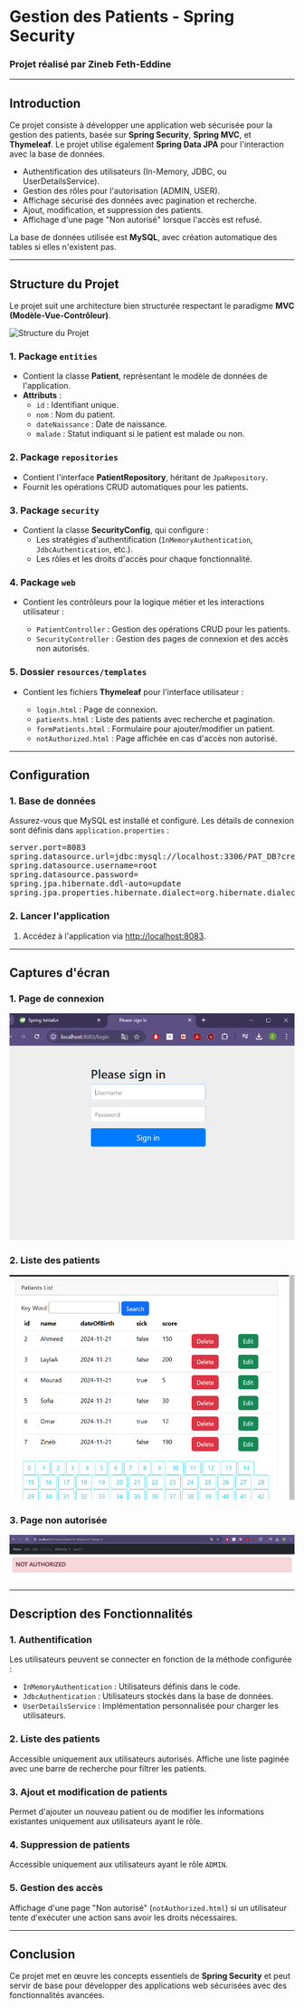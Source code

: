 <h1>Gestion des Patients - Spring Security</h1>

<h3>Projet réalisé par Zineb Feth-Eddine</h3>

---

<h2>Introduction</h2>
<p>
Ce projet consiste à développer une application web sécurisée pour la gestion des patients, basée sur <strong>Spring Security</strong>, <strong>Spring MVC</strong>, et <strong>Thymeleaf</strong>. Le projet utilise également <strong>Spring Data JPA</strong> pour l'interaction avec la base de données.
</p>
<ul>
    <li>Authentification des utilisateurs (In-Memory, JDBC, ou UserDetailsService).</li>
    <li>Gestion des rôles pour l'autorisation (ADMIN, USER).</li>
    <li>Affichage sécurisé des données avec pagination et recherche.</li>
    <li>Ajout, modification, et suppression des patients.</li>
    <li>Affichage d'une page "Non autorisé" lorsque l'accès est refusé.</li>
</ul>
<p>
La base de données utilisée est <strong>MySQL</strong>, avec création automatique des tables si elles n'existent pas.
</p>

---

<h2>Structure du Projet</h2>
<p>Le projet suit une architecture bien structurée respectant le paradigme <strong>MVC (Modèle-Vue-Contrôleur)</strong>.</p>

<img src="/screens/structure.png" alt="Structure du Projet" />

<h3>1. Package <code>entities</code></h3>
<ul>
    <li>Contient la classe <strong>Patient</strong>, représentant le modèle de données de l'application.</li>
    <li><strong>Attributs</strong> :
        <ul>
            <li><code>id</code> : Identifiant unique.</li>
            <li><code>nom</code> : Nom du patient.</li>
            <li><code>dateNaissance</code> : Date de naissance.</li>
            <li><code>malade</code> : Statut indiquant si le patient est malade ou non.</li>
        </ul>
    </li>
</ul>

<h3>2. Package <code>repositories</code></h3>
<ul>
    <li>Contient l'interface <strong>PatientRepository</strong>, héritant de <code>JpaRepository</code>.</li>
    <li>Fournit les opérations CRUD automatiques pour les patients.</li>
</ul>

<h3>3. Package <code>security</code></h3>
<ul>
    <li>Contient la classe <strong>SecurityConfig</strong>, qui configure :
        <ul>
            <li>Les stratégies d'authentification (<code>InMemoryAuthentication</code>, <code>JdbcAuthentication</code>, etc.).</li>
            <li>Les rôles et les droits d'accès pour chaque fonctionnalité.</li>
        </ul>
    </li>
</ul>

<h3>4. Package <code>web</code></h3>
<ul>
    <li>Contient les contrôleurs pour la logique métier et les interactions utilisateur :</li>
    <ul>
        <li><code>PatientController</code> : Gestion des opérations CRUD pour les patients.</li>
        <li><code>SecurityController</code> : Gestion des pages de connexion et des accès non autorisés.</li>
    </ul>
</ul>

<h3>5. Dossier <code>resources/templates</code></h3>
<ul>
    <li>Contient les fichiers <strong>Thymeleaf</strong> pour l'interface utilisateur :</li>
    <ul>
        <li><code>login.html</code> : Page de connexion.</li>
        <li><code>patients.html</code> : Liste des patients avec recherche et pagination.</li>
        <li><code>formPatients.html</code> : Formulaire pour ajouter/modifier un patient.</li>
        <li><code>notAuthorized.html</code> : Page affichée en cas d'accès non autorisé.</li>
    </ul>
</ul>

---

<h2>Configuration</h2>

<h3>1. Base de données</h3>
<p>Assurez-vous que MySQL est installé et configuré. Les détails de connexion sont définis dans <code>application.properties</code> :</p>

<pre>
server.port=8083
spring.datasource.url=jdbc:mysql://localhost:3306/PAT_DB?createDatabaseIfNotExist=true
spring.datasource.username=root
spring.datasource.password=
spring.jpa.hibernate.ddl-auto=update
spring.jpa.properties.hibernate.dialect=org.hibernate.dialect.MariaDBDialect
</pre>

<h3>2. Lancer l'application</h3>
<ol>
    <li>Accédez à l'application via <a href="http://localhost:8083">http://localhost:8083</a>.</li>
</ol>

---

<h2>Captures d'écran</h2>

<h3>1. Page de connexion</h3>
<img src="Spring Security-TP4/Screens/a.png" alt="Page de connexion" />

<h3>2. Liste des patients</h3>
<img src="Spring Security-TP4/Screens/d.png" alt="Liste des patients" />

<h3>3. Page non autorisée</h3>
<img src="Spring Security-TP4/Screens/e.png" alt="Page non autorisée" />

---

<h2>Description des Fonctionnalités</h2>

<h3>1. Authentification</h3>
<p>Les utilisateurs peuvent se connecter en fonction de la méthode configurée :</p>
<ul>
    <li><code>InMemoryAuthentication</code> : Utilisateurs définis dans le code.</li>
    <li><code>JdbcAuthentication</code> : Utilisateurs stockés dans la base de données.</li>
    <li><code>UserDetailsService</code> : Implémentation personnalisée pour charger les utilisateurs.</li>
</ul>

<h3>2. Liste des patients</h3>
<p>Accessible uniquement aux utilisateurs autorisés. Affiche une liste paginée avec une barre de recherche pour filtrer les patients.</p>

<h3>3. Ajout et modification de patients</h3>
<p>Permet d'ajouter un nouveau patient ou de modifier les informations existantes uniquement aux utilisateurs ayant le rôle.</p>

<h3>4. Suppression de patients</h3>
<p>Accessible uniquement aux utilisateurs ayant le rôle <code>ADMIN</code>.</p>

<h3>5. Gestion des accès</h3>
<p>Affichage d'une page "Non autorisé" (<code>notAuthorized.html</code>) si un utilisateur tente d'exécuter une action sans avoir les droits nécessaires.</p>

---

<h2>Conclusion</h2>
<p>
Ce projet met en œuvre les concepts essentiels de <strong>Spring Security</strong> et peut servir de base pour développer des applications web sécurisées avec des fonctionnalités avancées.
</p>
